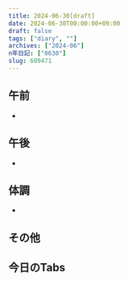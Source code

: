 ```yaml
---
title: 2024-06-30[draft]
date: 2024-06-30T00:00:00+09:00
draft: false
tags: ["diary", ""]
archives: ["2024-06"]
n年日記: ["0630"]
slug: 609471
---
```

## 午前
- 
## 午後
- 
## 体調
- 
## その他
## 今日のTabs